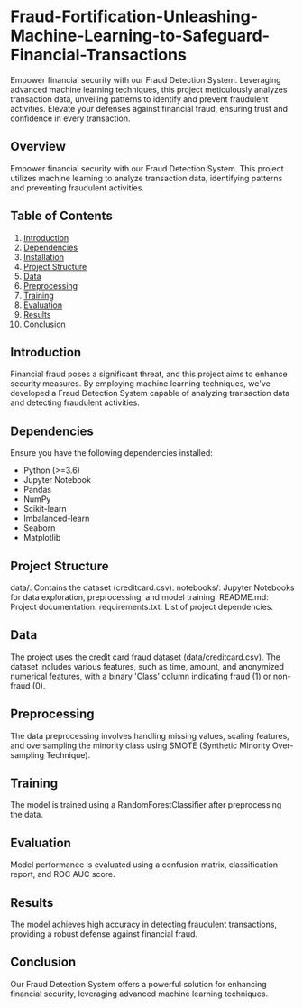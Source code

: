 # Fraud-Fortification-Unleashing-Machine-Learning-to-Safeguard-Financial-Transactions
Empower financial security with our Fraud Detection System. Leveraging advanced machine learning techniques, this project meticulously analyzes transaction data, unveiling patterns to identify and prevent fraudulent activities. Elevate your defenses against financial fraud, ensuring trust and confidence in every transaction.

## Overview
Empower financial security with our Fraud Detection System. This project utilizes machine learning to analyze transaction data, identifying patterns and preventing fraudulent activities.

## Table of Contents
1. [Introduction](#introduction)
2. [Dependencies](#dependencies)
3. [Installation](#installation)
5. [Project Structure](#project-structure)
6. [Data](#data)
7. [Preprocessing](#preprocessing)
8. [Training](#training)
9. [Evaluation](#evaluation)
10. [Results](#results)
11. [Conclusion](#conclusion)

## Introduction
Financial fraud poses a significant threat, and this project aims to enhance security measures. By employing machine learning techniques, we've developed a Fraud Detection System capable of analyzing transaction data and detecting fraudulent activities.

## Dependencies
Ensure you have the following dependencies installed:
- Python (>=3.6)
- Jupyter Notebook
- Pandas
- NumPy
- Scikit-learn
- Imbalanced-learn
- Seaborn
- Matplotlib

## Project Structure
data/: Contains the dataset (creditcard.csv).
notebooks/: Jupyter Notebooks for data exploration, preprocessing, and model training.
README.md: Project documentation.
requirements.txt: List of project dependencies.
## Data
The project uses the credit card fraud dataset (data/creditcard.csv). The dataset includes various features, such as time, amount, and anonymized numerical features, with a binary 'Class' column indicating fraud (1) or non-fraud (0).

## Preprocessing
The data preprocessing involves handling missing values, scaling features, and oversampling the minority class using SMOTE (Synthetic Minority Over-sampling Technique).

## Training
The model is trained using a RandomForestClassifier after preprocessing the data.

## Evaluation
Model performance is evaluated using a confusion matrix, classification report, and ROC AUC score.

## Results
The model achieves high accuracy in detecting fraudulent transactions, providing a robust defense against financial fraud.

## Conclusion
Our Fraud Detection System offers a powerful solution for enhancing financial security, leveraging advanced machine learning techniques.

